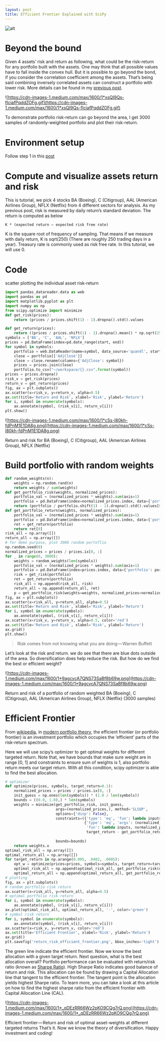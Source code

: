 ```yaml
---
layout: post
title: Efficient Frontier Explained with SciPy
---
```


![alt](https://cdn-images-1.medium.com/max/2400/0*eCvyNvno7mdWuhRp.)

# Beyond the bound
Given 4 assets’ risk and return as following, what could be the risk-return for any portfolio built with the assets. One may think that all possible values have to fall inside the convex hull. But it is possible to go beyond the bond, if you consider the correlation coefficient among the assets. That’s being said combining inversely correlated assets can construct a portfolio with lower risk. More details can be found in my [previous post](https://medium.com/@kyle.jinhai.li/reducing-risk-by-building-portfolio-8772d1ce0f21).

![https://cdn-images-1.medium.com/max/1600/1*xsQI9Qs-fIciafPqddZOFg.gif](https://cdn-images-1.medium.com/max/1600/1*xsQI9Qs-fIciafPqddZOFg.gif)

To demonstrate portfolio risk-return can go beyond the area, I get 3000 samples of randomly-weighted portfolio and plot their risk-return.


# Environment setup
Follow step 1 in this [post](https://medium.com/@kyle.jinhai.li/collect-trading-data-with-pandas-library-8904659f2122)

# Compute and visualize assets return and risk
This is tutorial, we pick 4 stocks BA (Boeing), C (Citigroup), AAL (American Airlines Group), NFLX (Netflix) from 4 different sectors for analysis. As my previous post, risk is measured by daily return’s standard deviation. The return is computed as below
```
K * (expected return – expected risk free rate)
```
K is the square root of frequency of sampling. That means if we measure with daily return, K is sqrt(250) (There are roughly 250 trading days in a year). Treasury rate is commonly used as risk free rate. In this tutorial, we will use 0.

# Code
scatter plotting the individual asset risk-return
```python
import pandas_datareader.data as web
import pandas as pd
import matplotlib.pyplot as plt
import numpy as np
from scipy.optimize import minimize
def get_risk(prices):
    return (prices / prices.shift(1) - 1).dropna().std().values

def get_return(prices):
    return ((prices / prices.shift(1) - 1).dropna().mean() * np.sqrt(250)).values
symbols = ['BA', 'C', 'AAL', 'NFLX']
prices = pd.DataFrame(index=pd.date_range(start, end))
for symbol in symbols:
    portfolio = web.DataReader(name=symbol, data_source='quandl', start=start, end=end)
    close = portfolio[['AdjClose']]
    close = close.rename(columns={'AdjClose': symbol})
    prices = prices.join(close)
    portfolio.to_csv("~/workspace/{}.csv".format(symbol))
prices = prices.dropna()
risk_v = get_risk(prices)
return_v = get_return(prices)
fig, ax = plt.subplots()
ax.scatter(x=risk_v, y=return_v, alpha=0.5)
ax.set(title='Return and Risk', xlabel='Risk', ylabel='Return')
for i, symbol in enumerate(symbols):
    ax.annotate(symbol, (risk_v[i], return_v[i]))
plt.show()
```
![https://cdn-images-1.medium.com/max/1600/1*cSs-l80kh-fdPnM1E1DA8g.png](https://cdn-images-1.medium.com/max/1600/1*cSs-l80kh-fdPnM1E1DA8g.png)

Return and risk for BA (Boeing), C (Citigroup), AAL (American Airlines Group), NFLX (Netflix)

# Build portfolio with random weights
```python
def random_weights(n):
    weights = np.random.rand(n)
    return weights / sum(weights)
def get_portfolio_risk(weights, normalized_prices):
    portfolio_val = (normalized_prices * weights).sum(axis=1)
    portfolio = pd.DataFrame(index=normalized_prices.index, data={'portfolio': portfolio_val})
    return (portfolio / portfolio.shift(1) - 1).dropna().std().values[0]
def get_portfolio_return(weights, normalized_prices):
    portfolio_val = (normalized_prices * weights).sum(axis=1)
    portfolio = pd.DataFrame(index=normalized_prices.index, data={'portfolio': portfolio_val})
    ret = get_return(portfolio)
    return ret[0]
risk_all = np.array([])
return_all = np.array([])
# for demo purpose, plot 3000 random portoflio
np.random.seed(0)
normalized_prices = prices / prices.ix[0, :]
for _ in range(0, 3000):
    weights = random_weights(len(symbols))
    portfolio_val = (normalized_prices * weights).sum(axis=1)
    portfolio = pd.DataFrame(index=prices.index, data={'portfolio': portfolio_val})
    risk = get_risk(portfolio)
    ret = get_return(portfolio)
    risk_all = np.append(risk_all, risk)
    return_all = np.append(return_all, ret)
    p = get_portfolio_risk(weights=weights, normalized_prices=normalized_prices)
fig, ax = plt.subplots()
ax.scatter(x=risk_all, y=return_all, alpha=0.5)
ax.set(title='Return and Risk', xlabel='Risk', ylabel='Return')
for i, symbol in enumerate(symbols):
    ax.annotate(symbol, (risk_v[i], return_v[i]))
ax.scatter(x=risk_v, y=return_v, alpha=0.5, color='red')
ax.set(title='Return and Risk', xlabel='Risk', ylabel='Return')
ax.grid()
plt.show()
```

> Risk comes from not knowing what you are doing — Warren Buffett

Let’s look at the risk and return. we do see that there are blue dots outside of the area. So diversification does help reduce the risk. But how do we find the best or efficient weight?

![https://cdn-images-1.medium.com/max/1600/1*9agcycA7QNS73SaBf8b69w.png](https://cdn-images-1.medium.com/max/1600/1*9agcycA7QNS73SaBf8b69w.png)

Return and risk of a portfolio of random weighted BA (Boeing), C (Citigroup), AAL (American Airlines Group), NFLX (Netflix) (3000 samples)

# Efficient Frontier
From [wikipedia](https://en.wikipedia.org/wiki/Efficient_frontier), in [modern portfolio theory](https://en.wikipedia.org/wiki/Modern_portfolio_theory), the efficient frontier (or portfolio frontier) is an investment portfolio which occupies the ‘efficient’ parts of the risk-return spectrum.

Here we will use scipy’s optimizer to get optimal weights for different targeted return. Note that, we have bounds that make sure weight are in range [0, 1] and constraints to ensure sum of weights is 1, also portfolio return meets our target return. With all this condition, scipy optimizer is able to find the best allocation.
```python
# optimizer
def optimize(prices, symbols, target_return=0.1):
    normalized_prices = prices / prices.ix[0, :]
    init_guess = np.ones(len(symbols)) * (1.0 / len(symbols))
    bounds = ((0.0, 1.0),) * len(symbols)
    weights = minimize(get_portfolio_risk, init_guess,
                       args=(normalized_prices,), method='SLSQP',
                       options={'disp': False},
                       constraints=({'type': 'eq', 'fun': lambda inputs: 1.0 - np.sum(inputs)},
                                    {'type': 'eq', 'args': (normalized_prices,),
                                     'fun': lambda inputs, normalized_prices:
                                     target_return - get_portfolio_return(weights=inputs,
                                                                          normalized_prices=normalized_prices)}),
                       bounds=bounds)
    return weights.x
optimal_risk_all = np.array([])
optimal_return_all = np.array([])
for target_return in np.arange(0.005, .0402, .0005):
    opt_w = optimize(prices=prices, symbols=symbols, target_return=target_return)
    optimal_risk_all = np.append(optimal_risk_all, get_portfolio_risk(opt_w, normalized_prices))
    optimal_return_all = np.append(optimal_return_all, get_portfolio_return(opt_w, normalized_prices))
# plotting
fig, ax = plt.subplots()
# random portfolio risk return
ax.scatter(x=risk_all, y=return_all, alpha=0.5)
# optimal portfolio risk return
for i, symbol in enumerate(symbols):
    ax.annotate(symbol, (risk_v[i], return_v[i]))
ax.plot(optimal_risk_all, optimal_return_all, '-', color='green')
# symbol risk return
for i, symbol in enumerate(symbols):
    ax.annotate(symbol, (risk_v[i], return_v[i]))
ax.scatter(x=risk_v, y=return_v, color='red')
ax.set(title='Efficient Frontier', xlabel='Risk', ylabel='Return')
ax.grid()
plt.savefig('return_risk_efficient_frontier.png', bbox_inches='tight')
```

The green line indicate the efficient frontier. Now we know the best allocation with a given target return. Next question, what is the best allocation overall? Portfolio performance can be evaluated with return/risk ratio (known as [Sharpe Ratio](https://www.investopedia.com/terms/s/sharperatio.asp)). High Sharpe Ratio indicates good balance of return and risk. This allocation can be found by drawing a Capital Allocation line that tangent to the efficient frontier. The tangent point is the allocation yields highest Sharpe ratio. To learn more, you can take a look at this article on how to find the highest sharpe ratio from the efficient frontier with Capital Allocation Line (CAL).

![https://cdn-images-1.medium.com/max/1600/1*_qDEzRR66Wz2pKO9CQg7rQ.png](https://cdn-images-1.medium.com/max/1600/1*_qDEzRR66Wz2pKO9CQg7rQ.png)

Efficient frontier — Return and risk of optimal asset-weights at different targeted returns
That’s it. Now we know the theory of diversification. Happy investment and coding!

